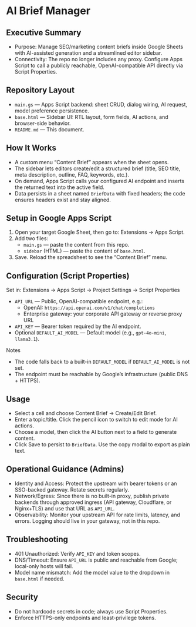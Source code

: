 # AI Brief Manager

## Executive Summary
- Purpose: Manage SEO/marketing content briefs inside Google Sheets with AI-assisted generation and a streamlined editor sidebar.
- Connectivity: The repo no longer includes any proxy. Configure Apps Script to call a publicly reachable, OpenAI-compatible API directly via Script Properties.

## Repository Layout
- `main.gs` — Apps Script backend: sheet CRUD, dialog wiring, AI request, model preference persistence.
- `base.html` — Sidebar UI: RTL layout, form fields, AI actions, and browser-side behavior.
- `README.md` — This document.

## How It Works
- A custom menu “Content Brief” appears when the sheet opens.
- The sidebar lets editors create/edit a structured brief (title, SEO title, meta description, outline, FAQ, keywords, etc.).
- On demand, Apps Script calls your configured AI endpoint and inserts the returned text into the active field.
- Data persists in a sheet named `BriefData` with fixed headers; the code ensures headers exist and stay aligned.

## Setup in Google Apps Script
1. Open your target Google Sheet, then go to: Extensions → Apps Script.
2. Add two files:
   - `main.gs` — paste the content from this repo.
   - `sidebar` (HTML) — paste the content of `base.html`.
3. Save. Reload the spreadsheet to see the “Content Brief” menu.

## Configuration (Script Properties)
Set in: Extensions → Apps Script → Project Settings → Script Properties
- `API_URL` — Public, OpenAI-compatible endpoint, e.g.:
  - OpenAI: `https://api.openai.com/v1/chat/completions`
  - Enterprise gateway: your corporate API gateway or reverse proxy URL
- `API_KEY` — Bearer token required by the AI endpoint.
- Optional `DEFAULT_AI_MODEL` — Default model (e.g., `gpt-4o-mini`, `llama3.1`).

Notes
- The code falls back to a built-in `DEFAULT_MODEL` if `DEFAULT_AI_MODEL` is not set.
- The endpoint must be reachable by Google’s infrastructure (public DNS + HTTPS).

## Usage
- Select a cell and choose Content Brief → Create/Edit Brief.
- Enter a topic/title. Click the pencil icon to switch to edit mode for AI actions.
- Choose a model, then click the AI button next to a field to generate content.
- Click Save to persist to `BriefData`. Use the copy modal to export as plain text.

## Operational Guidance (Admins)
- Identity and Access: Protect the upstream with bearer tokens or an SSO-backed gateway. Rotate secrets regularly.
- Network/Egress: Since there is no built-in proxy, publish private backends through approved ingress (API gateway, Cloudflare, or Nginx+TLS) and use that URL as `API_URL`.
- Observability: Monitor your upstream API for rate limits, latency, and errors. Logging should live in your gateway, not in this repo.

## Troubleshooting
- 401 Unauthorized: Verify `API_KEY` and token scopes.
- DNS/Timeout: Ensure `API_URL` is public and reachable from Google; local-only hosts will fail.
- Model name mismatch: Add the model value to the dropdown in `base.html` if needed.

## Security
- Do not hardcode secrets in code; always use Script Properties.
- Enforce HTTPS-only endpoints and least-privilege tokens.

